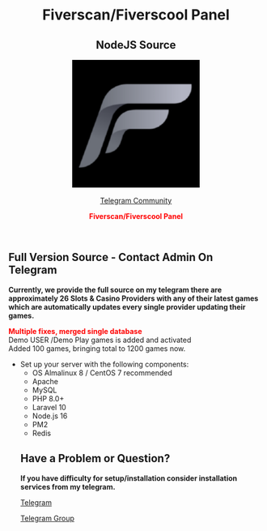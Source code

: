 <h1 align="center">Fiverscan/Fiverscool Panel</h1>
<h2 align="center">NodeJS Source</h2>

<p align="center">
<img src="https://github.com/zeusbyte/FiversCan/blob/main/fiverscan.png?raw=true" alt="Alt Text" width="50%">
</p>
<p align="center"><a href="https://t.me/goldsvetcasino1" rel="nofollow">Telegram Community</a></p>

<p align="center"><span style="color:#ff0000"><strong>Fiverscan/Fiverscool Panel</strong></span></p>
<p>&nbsp;</p>

<h2>Full Version Source - Contact Admin On Telegram</h2>

<p><b>Currently, we provide the full source on my telegram there are approximately 26 Slots & Casino Providers with any of their latest games which are automatically updates every single provider updating their games.</p></b>

<p><span style="color:#ff0000"><strong>Multiple fixes, merged single database&nbsp;</strong></span><br />
Demo USER /Demo Play games is added and activated&nbsp;<br />
Added 100 games, bringing total to 1200 games now.</p>

<ul>
    <li>Set up your server with the following components:
        <ul>
            <li>OS Almalinux 8 / CentOS 7 recommended</li>
            <li>Apache</li>
            <li>MySQL</li>
            <li>PHP 8.0+</li>
            <li>Laravel 10</li>
            <li>Node.js 16</li>
            <li>PM2</li>
            <li>Redis</li>
        </ul>
    </li>

<h2>Have a Problem or Question?</h2>
<p><b>If you have difficulty for setup/installation consider installation services from my telegram.</b></p>

<p dir="auto"><a href="https://t.me/TWFtYWggYWt1IHRha3V0IPCfpK" rel="nofollow">Telegram</a></p>
<p dir="auto"><a href="https://t.me/goldsvetcasino1" rel="nofollow">Telegram Group</a></p>
<p dir="auto">&nbsp;</p>

